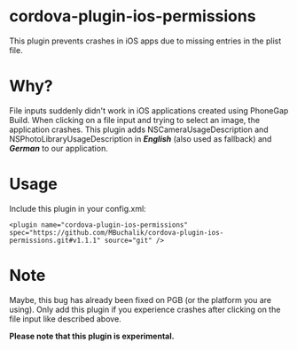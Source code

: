 # cordova-plugin-ios-permissions
This plugin prevents crashes in iOS apps due to missing entries in the plist file.

# Why?
File inputs suddenly didn't work in iOS applications created using PhoneGap Build. When clicking on a file input and trying to select an image, the application crashes. This plugin adds NSCameraUsageDescription and NSPhotoLibraryUsageDescription in ***English*** (also used as fallback) and ***German*** to our application.

# Usage
Include this plugin in your config.xml:
```
<plugin name="cordova-plugin-ios-permissions" spec="https://github.com/MBuchalik/cordova-plugin-ios-permissions.git#v1.1.1" source="git" />
```

# Note
Maybe, this bug has already been fixed on PGB (or the platform you are using). Only add this plugin if you experience crashes after clicking on the file input like described above.

**Please note that this plugin is experimental.**
